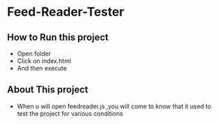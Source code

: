 # Feed-Reader-Tester

## How to Run this project

* Open folder
* Click on index.html
* And then execute

## About This project

* When u will open feedreader.js ,you will come to know that it used to test the project for various conditions
